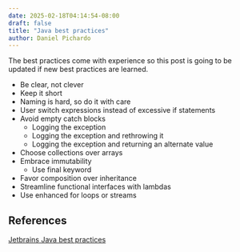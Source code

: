 ```yaml
---
date: 2025-02-18T04:14:54-08:00
draft: false
title: "Java best practices"
author: Daniel Pichardo
---
```


The best practices come with experience so this post is going to be updated if new best practices are learned.

* Be clear, not clever
* Keep it short
* Naming is hard, so do it with care
* User switch expressions instead of excessive if statements
* Avoid empty catch blocks
    * Logging the exception
    * Logging the exception and rethrowing it
    * Logging the exception and returning an alternate value
* Choose collections over arrays
* Embrace immutability
    * Use final keyword
* Favor composition over inheritance
* Streamline functional interfaces with lambdas
* Use enhanced for loops or streams

## References

[Jetbrains Java best practices](https://blog.jetbrains.com/idea/2024/02/java-best-practices/)
